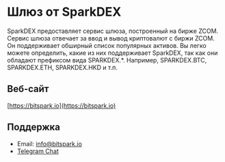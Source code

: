 # Шлюз от SparkDEX

SparkDEX предоставляет сервис шлюза, построенный на бирже ZCOM. Сервис шлюза отвечает за ввод и вывод криптовалют с биржи ZCOM. Он поддерживает обширный список популярных активов. Вы легко можете определить, какие из них поддерживает SparkDEX, так как они обладают префиксом вида SPARKDEX.*. Например, SPARKDEX.BTC, SPARKDEX.ETH, SPARKDEX.HKD и т.п.

## Веб-сайт

[https://bitspark.io](https://bitspark.io)

## Поддержка

- Email: info@bitspark.io
- [Telegram Chat](https://t.me/sparkdexofficial)
